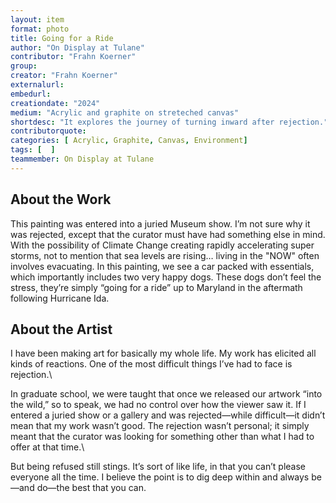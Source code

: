 ```yaml
---
layout: item
format: photo
title: Going for a Ride
author: "On Display at Tulane"
contributor: "Frahn Koerner"
group: 
creator: "Frahn Koerner"
externalurl: 
embedurl: 
creationdate: "2024"
medium: "Acrylic and graphite on streteched canvas"
shortdesc: "It explores the journey of turning inward after rejection."
contributorquote: 
categories: [ Acrylic, Graphite, Canvas, Environment]
tags: [  ]
teammember: On Display at Tulane
---
```


## About the Work

This painting was entered into a juried Museum show. I’m not sure why it was rejected, except that the curator must have had something else in mind. With the possibility of Climate Change creating rapidly accelerating super storms, not to mention that sea levels are rising… living in the "NOW" often involves evacuating. In this painting, we see a car packed with essentials, which importantly includes two very happy dogs. These dogs don’t feel the stress, they’re simply “going for a ride” up to Maryland in the aftermath following Hurricane Ida.

## About the Artist

I have been making art for basically my whole life. My work has elicited all kinds of reactions. One of the most difficult things I’ve had to face is rejection.\

In graduate school, we were taught that once we released our artwork “into the wild,” so to speak, we had no control over how the viewer saw it. If I entered a juried show or a gallery and was rejected—while difficult—it didn’t mean that my work wasn’t good. The rejection wasn’t personal; it simply meant that the curator was looking for something other than what I had to offer at that time.\

But being refused still stings. It’s sort of like life, in that you can’t please everyone all the time. I believe the point is to dig deep within and always be—and do—the best that you can.
